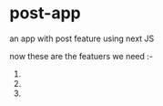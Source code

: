 # post-app
an app with post feature using next JS 

now these are the featuers we need :-

1.
2.
3.
